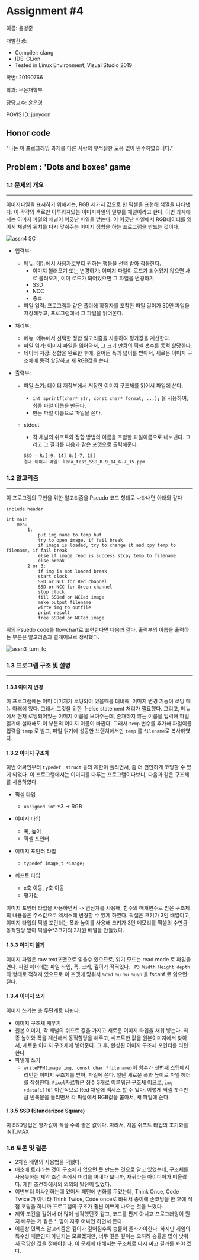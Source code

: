 

# Assignment #4

이름: 윤병준 

개발환경: 

- Compiler: clang
- IDE: CLion
- Tested in Linux Environment, Visual Studio 2019

학번: 20190766

학과: 무은재학부

담당교수: 윤은영

POVIS ID: junyoon

## Honor code

"나는 이 프로그래밍 과제를 다른 사람의 부적절한 도움 없이 완수하였습니다."

## Problem : 'Dots and boxes' game

### 1.1 문제의 개요

------

이미지파일을 표시하기 위해서는, RGB 세가지 값으로 한 픽셀을 표현해 색깔을 나타낸다. 이 각각의 색로만 이루워져있는 이미지파일의 일부를 채널이라고 한다. 이번 과제에서는 이미지 파일의 채널이 어긋난 파일을 받는다. 이 어긋난 파일에서 RGB데이터를 읽어서 채널의 위치를 다시 맞춰주는 이미지 정합을 하는 프로그램을 만드는 것이다. 

![assn4 SC]()

- 입력부:
  
  - 메뉴: 메뉴에서 사용자로부터 원하는 행동을 선택 받아 작동한다.
    - 이미지 불러오기 또는 변경하기: 이미지 파일이 로드가 되어있지 않으면 새로 불러오기, 이미 로드가 되어있으면 그 파일을 변경하기
    - SSD
    - NCC
    - 종료
  - 파일 입력: 프로그램과 같은 폴더에 확장자를 포함한 파일 길이가 30인 파일을 저장해두고, 프로그램에서 그 파일을 읽어온다.
  
- 처리부: 

  - 메뉴: 메뉴에서 선택한 정합 알고리즘을 사용하여 평가값을 계산한다. 
  - 파일 읽기: 이미지 파일을 읽어와서, 그 크기 만큼의 픽셀 갯수를 동적 할당한다. 
  - 데이터 저장: 정합을 완료한 후에, 줄어든 폭과 넓이를 받아서, 새로운 이미지 구조체에 동적 할당하고 새 RGB값을 쓴다

- 출력부: 

  - 파일 쓰기: 데이터 저장부에서 저장한 이미지 구조체를 읽어서 파일에 쓴다. 

    - ```int sprintf(char* str, const char* format, ...);``` 을 사용하여, 최종 파일 이름을 만든다. 
    - 만든 파일 이름으로 파일을 쓴다. 

  - stdout 

    -  각 채널의 쉬프트와 정합 방법의 이름을 포함한 파일이름으로 내보낸다. 그리고 그 결과를 다음과 같은 포맷으로 출력해준다. 

    ```
    SSD - R:[-9, 14] G:[-7, 15]
    결과 이미지 파일: lena_test_SSD_R-9_14_G-7_15.ppm
    ```

    

### 1.2 알고리즘 

---------

이 프로그램의 구현을 위한 알고리즘을 Pseudo 코드 형태로 나타내면 아래와 같다 

```
include header

int main
	menu
		1: 
			put img name to temp buf
			try to open image, if fail break
			if image is loaded, try to change it and cpy temp to filename, if fail break
		 	else if image read is success stcpy temp to filename
		 	else break
		2 or 3:
			if img is not loaded break
			start clock
			SSD or NCC for Red channel
			SSD or NCC for Green channel
			stop clock
			fill SSDed or NCCed image
			make output filename
			wirte img to outfile
			print result
			free SSDed or NCCed image
```

위의 Psuedo code를 flowchart로 표현한다면 다음과 같다.  출력부의 이름을 출력하는 부분은 알고리즘과 별개이므로 생략했다. 

![assn3_turn_fc]()



### 1.3 프로그램 구조 및 설명

--------------

#### 1.3.1 이미지 변경

이 프로그램에는 이미 이미지가 로딩되어 있을때를 대비해, 이미지 변경 기능이 로딩 메뉴 아래에 있다. 그래서 그것을 위한 if-else statement 처리가 필요했다. 그리고, 메뉴에서 현재 로딩되어있는 이미지 이름을 보여주는데, 존재하지 않는 이름을 입력해 파일 읽기에 실패해도 이 부분의 이미지 이름이 바뀐다. 그래서 ```temp``` 변수를 추가해 파일이름 입력을 ```temp``` 로 받고, 파일 읽기에 성공한 브렌치에서만 ```temp``` 를  ```filename```로 복사하였다. 

#### 1.3.2 이미지 구조체

이번 어싸인부터 ```typedef``` , ```struct``` 등의 제한이 풀리면서, 좀 더 편안하게 코딩할 수 있게 되었다. 이 프로그램에서는 이미지를 다루는 프로그램이다보니, 다음과 같은 구조체를 사용하였다. 

- 픽셀 타입
  - ```unsigned int``` *3 -> RGB 

- 이미지 타입
  - 폭, 높이
  - 픽셀 포인터
- 이미지 포인터 타입
  - ```typedef image_t *image; ```
- 쉬프트 타입
  - x축 이동, y축 이동
  - 평가값

이미지 포인터 타입을 사용하면서 ```->``` 연산자를 사용해, 함수의 매개변수로 받은 구조체의 내용을은 주소값으로 엑세스해 변경할 수 있게 하였다. 픽셀은 크키가 3인 배열이고, 이미지 타입의 픽셀 포인터는 폭과 높이를 사용해 크키가 3인 메모리를 픽셀의 수만큼 동적할당 받아 픽셀수*3크기의 2차원 배열을 만들었다. 

#### 1.3.3 이미지 읽기 

이미지 파일은 raw text포맷으로 읽을수 있으므로, 읽기 모드는 read mode 로 파일을 연다. 파일 헤더에는 파일 타입, 폭, 크키, 깊이가 적혀있다. ``` P3 Width Height depth``` 의 형태로 젹혀져 있으므로 이 포맷에 맞춰서 ```%c%d %u %u %u\n``` 을 fscanf 로 읽으면 된다. 

#### 1.3.4 이미지 쓰기

이미지 쓰기는 총 두단계로 나뉜다. 

-  이미지 구조체 채우기
  - 원본 이미지, 각 채널의 쉬프트 값을 가지고 새로운 이미지 타입을 채워 넣는다. 최종 높이와 폭을 계산해서 동적할당을 해주고, 쉬프트한 값을 원본이미지에서 찾아서, 새로운 이미지 구조체에 넣어준다. 그 후, 완성된 이미지 구조체 포인터를 리턴한다. 
-  파일에 쓰기
   - ```writePPM(image img, const char *filename)```이 함수가 첫번째 스텝에서 리턴한 이미지 구조체를 받아, 파일에 쓴다. 일단 새로운 폭과 높이로 파일 헤더를 작성한다. ```Pixel```자료형은 정수 3개로 이루워진 구조체 이므로, ```img->data[i][0]``` 이런식으로 Red 채널에 엑세스 할 수 있다. 이렇게 픽셀 갯수만큼 반복문을 돌리면서 각 픽셀에서 RGB값을 뽑아서, 새 파일에 쓴다. 

#### 1.3.5 SSD (Standarized Square)

이 SSD방법은 평가값이 작을 수록 좋은 값이다. 따라서, 처음 쉬프트 타입의 초기화를 INT_MAX







### 1.6 토론 및 결론

- 2차원 배열의 사용법을 익혔다. 
- 애초에 트리라는 것이 구조체가 없으면 못 만드는 것으로 알고 있었는데, 구조체를 사용못하는 제약 조건 속에서 머리를 짜내다 보니까, 재귀라는 아이디어가 떠올랐다. 제한 조건하에서의 의외의 발전이 있었다. 
- 이번부터 어싸인하는데 있어서 패턴에 변화를 두었는데, Think Once, Code Twice 가 아니라 Think Twice, Code once로 바꿔서 종이에 손코딩을 한 후에 직접 코딩을 하니까 프로그램의 구조가 훨씬 이쁘게 나오는 것을 느꼈다. 
- 제약 조건을 걸어서 더 많이 생각했던것 같고, 코드를 짠게 아니고 프로그래밍이 뭔지 배우는 거 같은 느낌이 자주 어싸인 하면서 든다. 
- 이론상 민맥스 알고리즘은 깊이가 깊어질수록 승률이 올라가야한다. 하지만 게임의 특수성 때문인지 아닌지는 모르겠지만, 너무 깊은 깊이는 오히려 승률을 많이 낮춰서 적당한 값을 정해야한다. 이 문제에 대해서는 구조체로 다시 짜고 결과를 봐야 겠다. 


